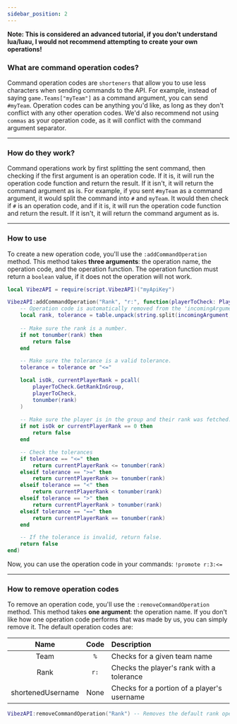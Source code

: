```yaml
---
sidebar_position: 2
---
```


**Note: This is considered an advanced tutorial, if you don't understand lua/luau, I would not recommend attempting to create your own operations!**

### What are command operation codes?
Command operation codes are `shorteners` that allow you to use less characters when sending commands to the API. For example, instead of saying `game.Teams["myTeam"]` as a command argument, you can send `#myTeam`. Operation codes can be anything you'd like, as long as they don't conflict with any other operation codes. We'd also recommend not using `commas` as your operation code, as it will conflict with the command argument separator.

---

### How do they work?
Command operations work by first splitting the sent command, then checking if the first argument is an operation code. If it is, it will run the operation code function and return the result. If it isn't, it will return the command argument as is. For example, if you sent `#myTeam` as a command argument, it would split the command into `#` and `myTeam`. It would then check if `#` is an operation code, and if it is, it will run the operation code function and return the result. If it isn't, it will return the command argument as is.

---

### How to use
To create a new operation code, you'll use the `:addCommandOperation` method. This method takes **three arguments**: the operation name, the operation code, and the operation function. The operation function must return a `boolean` value, if it does not the operation will not work.

```lua
local VibezAPI = require(script.VibezAPI)("myApiKey")

VibezAPI:addCommandOperation("Rank", "r:", function(playerToCheck: Player, incomingArgument: string)
    -- Operation code is automatically removed from the 'incomingArgument'.
    local rank, tolerance = table.unpack(string.split(incomingArgument, ":"))
    
    -- Make sure the rank is a number.
    if not tonumber(rank) then
        return false
    end

    -- Make sure the tolerance is a valid tolerance.
    tolerance = tolerance or "<="

    local isOk, currentPlayerRank = pcall(
        playerToCheck.GetRankInGroup,
        playerToCheck,
        tonumber(rank)
    )
    
    -- Make sure the player is in the group and their rank was fetched.
    if not isOk or currentPlayerRank == 0 then
        return false
    end

    -- Check the tolerances
    if tolerance == "<=" then
        return currentPlayerRank <= tonumber(rank)
    elseif tolerance == ">=" then
        return currentPlayerRank >= tonumber(rank)
    elseif tolerance == "<" then
        return currentPlayerRank < tonumber(rank)
    elseif tolerance == ">" then
        return currentPlayerRank > tonumber(rank)
    elseif tolerance == "==" then
        return currentPlayerRank == tonumber(rank)
    end

    -- If the tolerance is invalid, return false.
    return false
end)
```

Now, you can use the operation code in your commands: `!promote r:3:<=`

---

### How to remove operation codes
To remove an operation code, you'll use the `:removeCommandOperation` method. This method takes **one argument**: the operation name. If you don't like how one operation code performs that was made by us, you can simply remove it. The default operation codes are:

|       Name        | Code |                 Description                 |
|:-----------------:|:----:|:--------------------------------------------|
|       Team        | `%`  | Checks for a given team name                |
|       Rank        | `r:` | Checks the player's rank with a tolerance   |
| shortenedUsername | None | Checks for a portion of a player's username |

```lua
VibezAPI:removeCommandOperation("Rank") -- Removes the default rank operation code.
```
